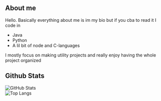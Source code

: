## About me

Hello. Basically everything about me is im my bio but if you cba to read it I code in
<ul>
  <li>
    Java
  </li>
  <li>
    Python
  </li>
  <li>
    A lil bit of node and C-languages
  </li>
</ul>

I mostly focus on making utility projects and really enjoy having the whole project organized

## Github Stats
![GitHub Stats](https://github-readme-stats.vercel.app/api?username=Sunderw3k&show_icons=true&count_private=true&theme=great-gatsby)
<br>
![Top Langs](https://github-readme-stats.vercel.app/api/top-langs/?username=Sunderw3k&layout=compact&theme=great-gatsby)
